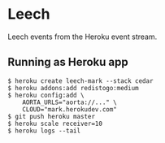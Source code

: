 # Leech

Leech events from the Heroku event stream.


## Running as Heroku app

    $ heroku create leech-mark --stack cedar
    $ heroku addons:add redistogo:medium
    $ heroku config:add \
        AORTA_URLS="aorta://..." \
        CLOUD="mark.herokudev.com"
    $ git push heroku master
    $ heroku scale receiver=10
    $ heroku logs --tail
